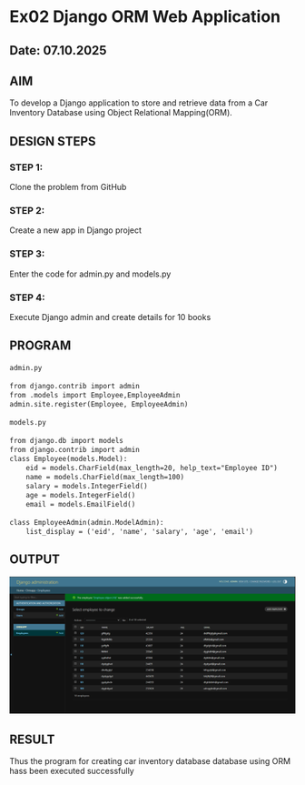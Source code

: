 # Ex02 Django ORM Web Application
## Date: 07.10.2025

## AIM
To develop a Django application to store and retrieve data from a Car Inventory Database using Object Relational Mapping(ORM).

## DESIGN STEPS

### STEP 1:
Clone the problem from GitHub

### STEP 2:
Create a new app in Django project

### STEP 3:
Enter the code for admin.py and models.py

### STEP 4:
Execute Django admin and create details for 10 books

## PROGRAM
```
admin.py

from django.contrib import admin
from .models import Employee,EmployeeAdmin
admin.site.register(Employee, EmployeeAdmin)

models.py

from django.db import models
from django.contrib import admin
class Employee(models.Model):
    eid = models.CharField(max_length=20, help_text="Employee ID")
    name = models.CharField(max_length=100)
    salary = models.IntegerField()
    age = models.IntegerField()
    email = models.EmailField()
    
class EmployeeAdmin(admin.ModelAdmin):
    list_display = ('eid', 'name', 'salary', 'age', 'email')
```


## OUTPUT
![alt text](<Screenshot 2025-10-07 220407.png>)


## RESULT
Thus the program for creating car inventory database database using ORM hass been executed successfully
